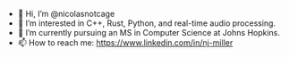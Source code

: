 - 👋 Hi, I’m @nicolasnotcage
- 👀 I’m interested in C++, Rust, Python, and real-time audio processing.
- 🌱 I’m currently pursuing an MS in Computer Science at Johns Hopkins.
- 📫 How to reach me: https://www.linkedin.com/in/nj-miller

<!---
nicolasnotcage/nicolasnotcage is a ✨ special ✨ repository because its `README.md` (this file) appears on your GitHub profile.
You can click the Preview link to take a look at your changes.
--->
